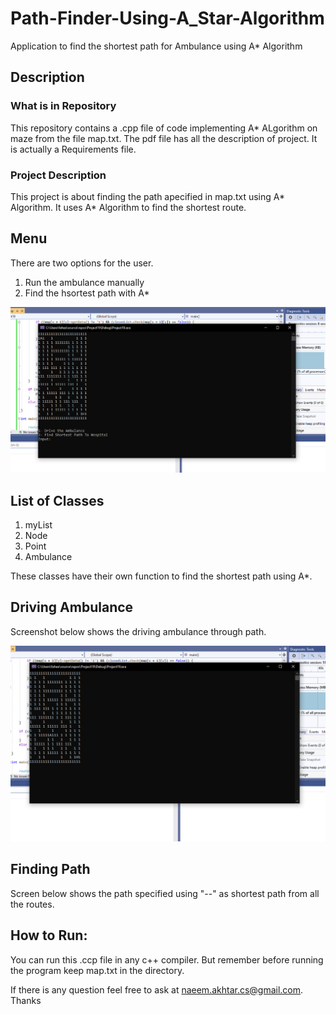 # Path-Finder-Using-A_Star-Algorithm
Application to find the shortest path for Ambulance using A* Algorithm

## Description
### What is in Repository
This repository contains a .cpp file of code implementing A* ALgorithm on maze from the file map.txt. The pdf file has all the description of project. It is actually a Requirements file.

### Project Description
This project is about finding the path apecified in map.txt using A* Algorithm. It uses A* Algorithm to find the shortest route.

## Menu
There are two options for the user.
  1. Run the ambulance manually
  2. Find the hsortest path with A*
 
 ![Alt text](1.png?raw=true "Optional Title")
 
## List of Classes
  1. myList
  2. Node
  3. Point
  4. Ambulance
 
These classes have their own function to find the shortest path using A*. 

## Driving Ambulance
Screenshot below shows the driving ambulance through path.


 ![Alt text](2.png?raw=true "Optional Title")
 
 
 ## Finding Path
 Screen below shows the path specified using "--" as shortest path from all the routes.
 
 ## How to Run:

You can run this .ccp file in any c++ compiler. But remember before running the program keep map.txt in the directory.

If there is any question feel free to ask at naeem.akhtar.cs@gmail.com. Thanks

